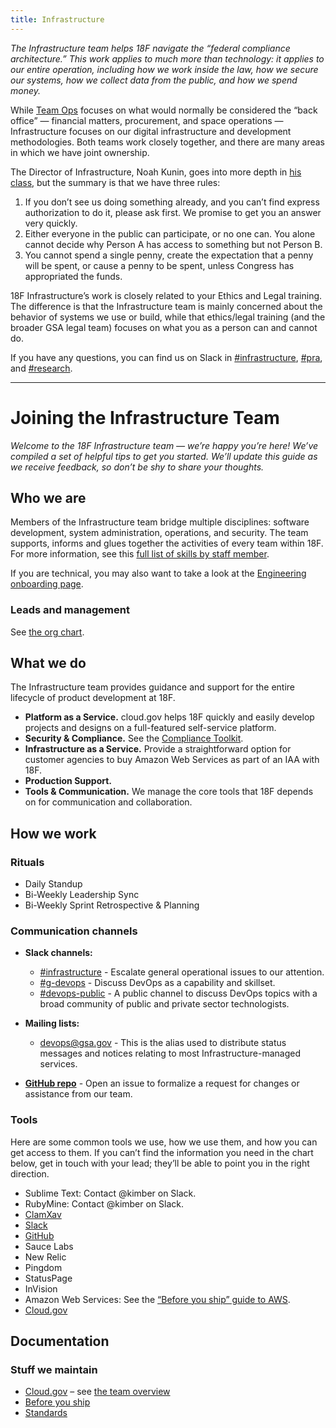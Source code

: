 ```yaml
---
title: Infrastructure
---
```


_The Infrastructure team helps 18F navigate the “federal compliance architecture.” This work applies to much more than technology: it applies to our entire operation, including how we work inside the law, how we secure our systems, how we collect data from the public, and how we spend money._

While [Team Ops](/ops) focuses on what would normally be considered the “back office” — financial matters, procurement, and space operations — Infrastructure focuses on our digital infrastructure and development methodologies. Both teams work closely together, and there are many areas in which we have joint ownership. 

The Director of Infrastructure, Noah Kunin, goes into more depth in [his class](/intro-to-18f-infrastructure), but the summary is that we have three rules:

1. If you don’t see us doing something already, and you can’t find express authorization to do it, please ask first. We promise to get you an answer very quickly.
2. Either everyone in the public can participate, or no one can. You alone cannot decide why Person A has access to something but not Person B.
3. You cannot spend a single penny, create the expectation that a penny will be spent, or cause a penny to be spent, unless Congress has appropriated the funds.

18F Infrastructure’s work is closely related to your Ethics and Legal training. The difference is that the Infrastructure team is mainly concerned about the behavior of systems we use or build, while that ethics/legal training (and the broader GSA legal team) focuses on what you as a person can and cannot do.

If you have any questions, you can find us on Slack in [#infrastructure](https://18f.slack.com/messages/infrastructure/), [#pra](https://18f.slack.com/messages/pra/), and [#research](https://18f.slack.com/messages/research/).

---

# Joining the Infrastructure Team

_Welcome to the 18F Infrastructure team — we’re happy you’re here! We’ve compiled a set of helpful tips to get you started. We’ll update this guide as we receive feedback, so don’t be shy to share your thoughts._

## <a id="who-we-are">Who we are</a>

Members of the Infrastructure team bridge multiple disciplines: software development, system administration, operations, and security. The team supports, informs and glues together the activities of every team within 18F. For more information, see this [full list of skills by staff member](https://docs.google.com/spreadsheets/d/1X0i53EqWTzh0l3lrs0us-2bZ_2Z6TUGn2Y3lPHmSuXo/edit#gid=0).

If you are technical, you may also want to take a look at the [Engineering onboarding page](/engineering).

### <a id="leads-and-management">Leads and management</a>

See [the org chart](/org-chart).

## <a id="what-we-do">What we do</a>

The Infrastructure team provides guidance and support for the entire lifecycle of product development at 18F.

* **Platform as a Service.** cloud.gov helps 18F quickly and easily develop projects and designs on a full-featured self-service platform.
* **Security & Compliance.** See the [Compliance Toolkit](https://github.com/18F/compliance-toolkit).
* **Infrastructure as a Service.** Provide a straightforward option for customer agencies to buy Amazon Web Services as part of an IAA with 18F. 
* **Production Support.**
* **Tools & Communication.** We manage the core tools that 18F depends on for communication and collaboration. 

## <a id="how-we-work">How we work</a>

### <a id="rituals">Rituals</a>

* Daily Standup
* Bi-Weekly Leadership Sync
* Bi-Weekly Sprint Retrospective & Planning

### <a id="communication-channels">Communication channels</a>

* **Slack channels:**

	* [#infrastructure](https://18f.slack.com/messages/infrastructure) - Escalate general operational issues to our attention.
	* [#g-devops](https://18f.slack.com/messages/g-devops) - Discuss DevOps as a capability and skillset.
	* [#devops-public](https://18f.slack.com/messages/devops-public) - A public channel to discuss DevOps topics with a broad community of public and private sector technologists.

* **Mailing lists:**

	* devops@gsa.gov - This is the alias used to distribute status messages and notices relating to most Infrastructure-managed services.

* **[GitHub repo](https://github.com/18F/infrastructure/issues)** - Open an issue to formalize a request for changes or assistance from our team.

### <a id="tools">Tools</a>

Here are some common tools we use, how we use them, and how you can get access to them. If you can’t find the information you need in the chart below, get in touch with your lead; they’ll be able to point you in the right direction.

* Sublime Text: Contact @kimber on Slack.
* RubyMine: Contact @kimber on Slack.
* [ClamXav](/clamxav)
* [Slack](/slack)
* [GitHub](/github)
* Sauce Labs
* New Relic
* Pingdom
* StatusPage
* InVision
* Amazon Web Services: See the [“Before you ship” guide to AWS](https://pages.18f.gov/before-you-ship/infrastructure/aws/).
* [Cloud.gov](https://cloud.gov/)

## <a id="documentation">Documentation</a>

### <a id="stuff-we-maintain">Stuff we maintain</a>

* [Cloud.gov](https://cloud.gov/) – see [the team overview](https://github.com/18F/cg-product/blob/master/Onboarding.md)
* [Before you ship](https://pages.18f.gov/before-you-ship/)
* [Standards](https://hub.18f.gov/standards/)
